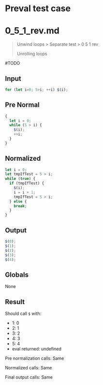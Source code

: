 # Preval test case

# 0_5_1_rev.md

> Unwind loops > Separate test > 0 5 1 rev
>
> Unrolling loops

#TODO

## Input

`````js filename=intro
for (let i=0; 5>i; ++i) $(i);
`````

## Pre Normal

`````js filename=intro
{
  let i = 0;
  while (5 > i) {
    $(i);
    ++i;
  }
}
`````

## Normalized

`````js filename=intro
let i = 0;
let tmpIfTest = 5 > i;
while (true) {
  if (tmpIfTest) {
    $(i);
    i = i + 1;
    tmpIfTest = 5 > i;
  } else {
    break;
  }
}
`````

## Output

`````js filename=intro
$(0);
$(1);
$(2);
$(3);
$(4);
`````

## Globals

None

## Result

Should call `$` with:
 - 1: 0
 - 2: 1
 - 3: 2
 - 4: 3
 - 5: 4
 - eval returned: undefined

Pre normalization calls: Same

Normalized calls: Same

Final output calls: Same
